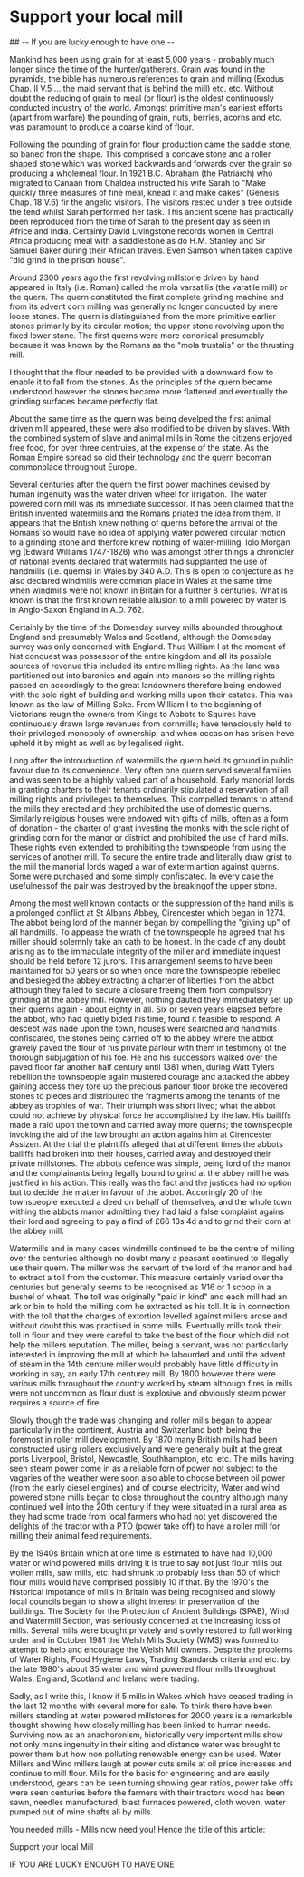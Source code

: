 # Support your local mill

## -- If you are lucky enough to have one --

Mankind has been using grain for at least 5,000 years - probably much longer since the time of the hunter/gatherers. Grain was found in the pyramids, the bible has numerous references to grain and milling (Exodus Chap. II V.5 ... the maid servant that is behind the mill) etc. etc. Without doubt the reducing of grain to meal (or flour) is the oldest continuously conducted industry of the world. Amongst primitive man's earliest efforts (apart from warfare) the pounding of grain, nuts, berries, acorns and etc. was paramount to produce a coarse kind of flour.

Following the pounding of grain for flour production came the saddle stone, so baned fron the shape. This comprised a concave stone and a roller shaped stone which was worked backwards and forwards over the grain so producing a wholemeal flour. In 1921 B.C. Abraham (the Patriarch) who migrated to Canaan from Chaldea instructed his wife Sarah to "Make quickly three measures of fine meal, knead it and make cakes" (Genesis Chap. 18 V.6) fir the angelic visitors. The visitors rested under a tree outside the tend whilst Sarah performed her task. This ancient scene has practically been reproduced from the time of Sarah to the present day as seen in Africe and India. Certainly David Livingstone records women in Central Africa producing meal with a saddlestone as do H.M. Stanley and Sir Samuel Baker during their African travels. Even Samson when taken captive "did grind in the prison house".

Around 2300 years ago the first revolving millstone driven by hand appeared in Italy (i.e. Roman) called the mola varsatilis (the varatile mill) or the quern. The quern constituted the first complete grinding machine and from its advent corn milling was generally no longer conducted by mere loose stones. The quern is distinguished from the more primitive earlier stones primarily by its circular motion; the upper stone revolving upon the fixed lower stone. The first querns were more cononical presumably because it was known by the Romans as the "mola trustalis" or the thrusting mill.

I thought that the flour needed to be provided with a downward flow to enable it to fall from the stones. As the principles of the quern became understood however the stones became more flattened and eventually the grinding surfaces became perfectly flat.

About the same time as the quern was being develped the first animal driven mill appeared, these were also modified to be driven by slaves. With the combined system of slave and animal mills in Rome the citizens enjoyed free food, for over three centruies, at the expense of the state. As the Roman Empire spread so did their technology and the quern becoman commonplace throughout Europe.

Several centuries after the quern the first power machines devised by human ingenuity was the water driven wheel for irrigation. The water powered corn mill was its immediate successor. It has been claimed that the British invented watermills and the Romans priated the idea from them. It appears that the British knew nothing of querns before the arrival of the Romans so would have no idea of applying water powered circular motion to a grinding stone and therfore knew nothing of water-milling. Iolo Morgan wg (Edward Williams 1747-1826) who was amongst other things a chronicler of national events declared that watermills had supplanted the use of handmills (i.e. querns) in Wales by 340 A.D. This is open to conjecture as he also declared windmills were common place in Wales at the same time when windmills were not known in Britain for a further 8 centuries. What is known is that the first known reliable allusion to a mill powered by water is in Anglo-Saxon England in A.D. 762.

Certainly by the time of the Domesday survey mills abounded throughout England and presumably Wales and Scotland, although the Domesday survey was only concerned with England. Thus William I at the moment of hist conquest was possessor of the entire kingdom and all its possible sources of revenue this included its entire milling rights. As the land was partitioned out into baronies and again into manors so the milling rights passed on accordingly to the great landowners therefore being endowed with the sole right of building and working mills upon their estates. This was known as the law of Milling Soke. From William I to the beginning of Victorians reugn the owners from Kings to Abbots to Squires have continuously drawn large revenues from cornmills; have tenaciously held to their privileged monopoly of ownership; and when occasion has arisen heve upheld it by might as well as by legalised right.

Long after the introuduction of watermills the quern held its ground in public favour due to its convenience. Very often one quern served several families and was seen to be a highly valued part of a household. Early manorial lords in granting charters to their tenants ordinarily stipulated a reservation of all milling rights and privileges to themselves. This compelled tenants to attend the mills they erected and they prohibited the use of domestic querns. Similarly religious houses were endowed with gifts of mills, often as a form of donation - the charter of grant investing the monks with the sole right of grinding corn for the manor or district and prohibited the use of hand mills. These rights even extended to prohibiting the townspeople from using the services of another mill. To secure the entire trade and literally draw grist to the mill the manorial lords waged a war of extermiantion against querns. Some were purchased and some simply confiscated. In every case the usefulnessof the pair was destroyed by the breakingof the upper stone.

Among the most well known contacts or the suppression of the hand mills is a prolonged conflict at St Albans Abbey, Cirencester which began in 1274. The abbot being lord of the manner began by compelling the "giving up" of all handmills. To appease the wrath of the townspeople he agreed that his miller should solemnly take an oath to be honest. In the cade of any doubt arising as to the immaculate integrity of the miller and immediate inquest should be held before 12 jurors. This arrangement seems to have been maintained for 50 years or so when once more the townspeople rebelled and besieged the abbey extracting a charter of liberties from the abbot although they failed to secure a closure freeing them from compulsory grinding at the abbey mill. However, nothing dauted they immediately set up their querns again - about eighty in all. Six or seven years elapsed before the abbot, who had quietly bided his time, found it feasible to respond. A descebt was nade upon the town, houses were searched and handmills confiscated, the stones being carried off to the abbey where the abbot gravely paved the flour of his private parlour with them in testimony of the thorough subjugation of his foe. He and his successors walked over the paved floor far another half century until 1381 when, during Watt Tylers rebellion the townspeople again mustered courage and attacked the abbey gaining access they tore up the precious parlour floor broke the recovered stones to pieces and distributed the fragments among the tenants of the abbey as trophies of war. Their triumph was short lived; what the abbot could not achieve by physical force he accomplished by the law. His bailiffs made a raid upon the town and carried away more querns; the townspeople invoking the aid of the law brought an action agains him at Cirencester Assizen. At the trial the plaintiffs alleged that at different times the abbots bailiffs had broken into their houses, carried away and destroyed their private millstones. The abbots defence was simple, being lord of the manor and the complainants being legally bound to grind at the abbey mill he was justified in his action. This really was the fact and the justices had no option but to decide the matter in favour of the abbot. Accoringly 20 of the townspeople executed a deed on behalf of themselves, and the whole town withing the abbots manor admitting they had laid a false complaint agains their lord and agreeing to pay a find of £66 13s 4d and to grind their corn at the abbey mill.

Watermills and in many cases windmills continued to be the centre of milling over the centuries although no doubt many a peasant continued to illegally use their quern. The miller was the servant of the lord of the manor and had to extract a toll from the customer. This measure certainly varied over the centuries but generally seems to be recognised as 1/16 or 1 scoop in a bushel of wheat. The toll was originally "paid in kind" and each mill had an ark or bin to hold the milling corn he extracted as his toll. It is in connection with the toll that the charges of extortion levelled against millers arose and without doubt this was practised in some mills. Eventually mills took their toll in flour and they were careful to take the best of the flour which did not help the millers reputation. The miller, being a servant, was not particularly interested in improving the mill at which he labourded  and until the advent of steam in the 14th centure miller would probably have little difficulty in working in say, an early 17th centurey mill. By 1800 however there were various mills throughout the country worked by steam although fires in mills were not uncommon as flour dust is explosive and obviously steam power requires a source of fire.

Slowly though the trade was changing and roller mills began to appear particularly in the continent, Austria and Switzerland both being the foremost in roller mill development. By 1870 many British mills had been constructed using rollers exclusively and were generally built at the great ports Liverpool, Bristol, Newcastle, Southhampton, etc. etc. The mills having seen steam power come in as a reliable forn of power not subject to the vagaries of the weather were soon also able to choose between oil power (from the early diesel engines) and of course electricity, Water and wind powered stone mills began to close throughout the country although many continued well into the 20th century if they were situated in a rural area as they had some trade from local farmers who had not yet discovered the delights of the tractor with a PTO (power take off) to have a roller mill for milling their animal feed requirements.

By the 1940s Britain which at one time is estimated to have had 10,000 water or wind powered mills driving it is true to say not just flour mills but wollen mills, saw mills, etc. had shrunk to probably less than 50 of which flour mills would have comprised possibly 10 if that. By the 1970's the historical impotance of mills in Britain was being recognised and slowly local councils began to show a slight interest in preservation of the buildings. The Society for the Protection of Ancient Buildings (SPAB), Wind and Watermill Section, was seriously concerned at the increasing loss of mills. Several mills were bought privately and slowly restored to full working order and in October 1981 the Welsh Mills Society (WMS) was formed to attempt to help and encourage the Welsh Mill owners. Despite the problems of Water Rights, Food Hygiene Laws, Trading Standards criteria and etc. by the late 1980's about 35 water and wind powered flour mills throughout Wales, England, Scotland and Ireland were trading.

Sadly, as I write this, I know if 5 mills in Wakes which have ceased trading in the last 12 months with several more for sale. To think there have been millers standing at water powered millstones for 2000 years is a remarkable thought showing how closely milling has been linked to human needs. Surviving now as an anachoronism, historically very importent mills show not only mans ingenuity in their siting and distance water was brought to power them but how non polluting renewable energy can be used. Water Millers and Wind millers laugh at power cuts smile at oil price increases and continue to mill flour. Mills for the basis for engineering and are easily understood, gears can be seen turning showing gear ratios, power take offs were seen centuries before the farmers with their tractors wood has been sawn, needles manufactured, blast furnaces powered, cloth woven, water pumped out of mine shafts all by mills.

You needed mills - Mills now need you! Hence the title of this article:

Support your local Mill

IF YOU ARE LUCKY ENOUGH TO HAVE ONE

